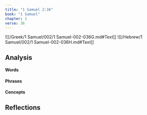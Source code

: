 ```yaml
---
title: "1 Samuel 2:36"
book: "1 Samuel"
chapter: 2
verse: 36
---
```

![[/Greek/1 Samuel/002/1 Samuel-002-036G.md#Text]]
![[/Hebrew/1 Samuel/002/1 Samuel-002-036H.md#Text]]

## Analysis

#### Words

#### Phrases

#### Concepts

## Reflections
